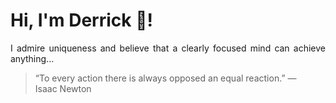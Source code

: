 # Hi, I'm Derrick 👋!
<p align="justify">I admire uniqueness and believe that a clearly focused mind can achieve anything...</p> 
<!-- #quote-start -->
<blockquote>&ldquo;To every action there is always opposed an equal reaction.&rdquo; &mdash; <footer>Isaac Newton</footer></blockquote>
<!-- #quote-end -->
